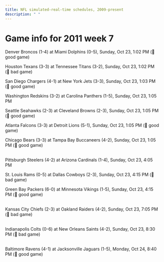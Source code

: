 ```yaml
---
title: NFL simulated-real-time schedules, 2009-present
description: " "
---
```


# Game info for 2011 week 7

Denver Broncos (1-4) at Miami Dolphins (0-5), Sunday, Oct 23, 1:02 PM (:football: good game)

Houston Texans (3-3) at Tennessee Titans (3-2), Sunday, Oct 23, 1:02 PM (:red_circle: bad game)

San Diego Chargers (4-1) at New York Jets (3-3), Sunday, Oct 23, 1:03 PM (:football: good game)

Washington Redskins (3-2) at Carolina Panthers (1-5), Sunday, Oct 23, 1:05 PM

Seattle Seahawks (2-3) at Cleveland Browns (2-3), Sunday, Oct 23, 1:05 PM (:football: good game)

Atlanta Falcons (3-3) at Detroit Lions (5-1), Sunday, Oct 23, 1:05 PM (:football: good game)

Chicago Bears (3-3) at Tampa Bay Buccaneers (4-2), Sunday, Oct 23, 1:05 PM (:football: good game)

<br/>Pittsburgh Steelers (4-2) at Arizona Cardinals (1-4), Sunday, Oct 23, 4:05 PM

St. Louis Rams (0-5) at Dallas Cowboys (2-3), Sunday, Oct 23, 4:15 PM (:red_circle: bad game)

Green Bay Packers (6-0) at Minnesota Vikings (1-5), Sunday, Oct 23, 4:15 PM (:football: good game)

<br/>Kansas City Chiefs (2-3) at Oakland Raiders (4-2), Sunday, Oct 23, 7:05 PM (:red_circle: bad game)

<br/>Indianapolis Colts (0-6) at New Orleans Saints (4-2), Sunday, Oct 23, 8:30 PM (:red_circle: bad game)

<br/>Baltimore Ravens (4-1) at Jacksonville Jaguars (1-5), Monday, Oct 24, 8:40 PM (:football: good game)

